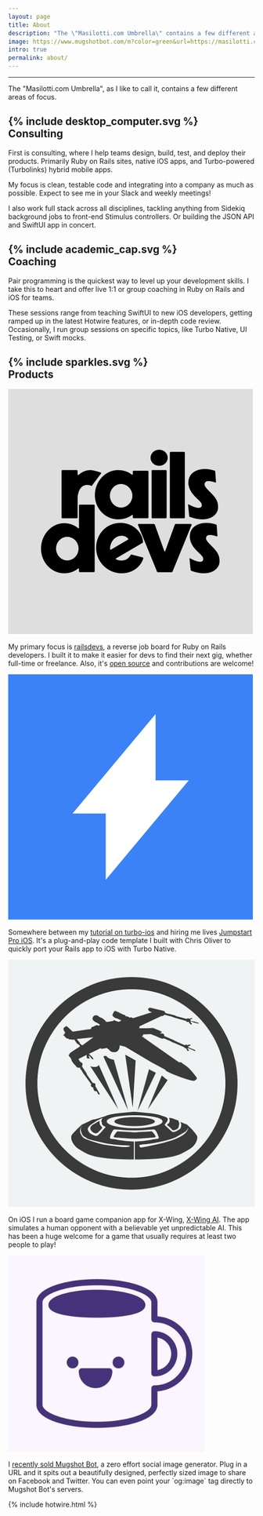 ```yaml
---
layout: page
title: About
description: "The \"Masilotti.com Umbrella\" contains a few different areas of focus: consulting, coaching, and products."
image: https://www.mugshotbot.com/m?color=green&url=https://masilotti.com/about
intro: true
permalink: about/
---
```


---

The "Masilotti.com Umbrella", as I like to call it, contains a few different areas of focus.

<h2 class="flex items-center">
  <div class="w-8 h-8 text-gray-800 mr-3">
    {% include desktop_computer.svg %}
  </div>
  Consulting
</h2>

First is consulting, where I help teams design, build, test, and deploy their products. Primarily Ruby on Rails sites, native iOS apps, and Turbo-powered (Turbolinks) hybrid mobile apps.

My focus is clean, testable code and integrating into a company as much as possible. Expect to see me in your Slack and weekly meetings!

I also work full stack across all disciplines, tackling anything from Sidekiq background jobs to front-end Stimulus controllers. Or building the JSON API and SwiftUI app in concert.

<h2 class="flex items-center">
  <div class="w-8 h-8 text-gray-800 mr-3">
    {% include academic_cap.svg %}
  </div>
  Coaching
</h2>

Pair programming is the quickest way to level up your development skills. I take this to heart and offer live 1:1 or group coaching in Ruby on Rails and iOS for teams.

These sessions range from teaching SwiftUI to new iOS developers, getting ramped up in the latest Hotwire features, or in-depth code review. Occasionally, I run group sessions on specific topics, like Turbo Native, UI Testing, or Swift mocks.

<h2 class="flex items-center">
  <div class="w-8 h-8 text-gray-800 mr-3">
    {% include sparkles.svg %}
  </div>
  Products
</h2>

<div class="sm:flex">
  <a href="https://railsdevs.com?utm_source=masilotti.com" class="sm:mx-8 flex-shrink-0">
    <img src="/images/railsdevs.png" class="w-full sm:w-32 h-32 object-contain rounded-lg sm:rounded-full p-2" alt="railsdevs" />
  </a>
  <p>My primary focus is <a href="https://railsdevs.com?utm_source=masilotti.com">railsdevs</a>, a reverse job board for Ruby on Rails developers. I built it to make it easier for devs to find their next gig, whether full-time or freelance. Also, it's <a href="https://github.com/joemasilotti/railsdevs.com">open source</a> and contributions are welcome!</p>
</div>

<div class="sm:flex mt-24 sm:mt-0">
  <a href="https://jumpstartrails.com/ios?utm_source=masilotti.com" class="sm:mx-8 sm:order-last flex-shrink-0">
    <img src="/images/jumpstart.png" class="w-full sm:w-32 h-32 object-contain rounded-lg sm:rounded-full bg-gray-100 p-1" alt="Jumpstart Pro for iOS"/>
  </a>
  <p>Somewhere between my <a href="{% link turbo-ios.md %}">tutorial on turbo-ios</a> and hiring me lives <a href="https://jumpstartrails.com/ios?utm_source=masilotti.com">Jumpstart Pro iOS</a>. It's a plug-and-play code template I built with Chris Oliver to quickly port your Rails app to iOS with Turbo Native.</p>
</div>

<div class="sm:flex mt-24 sm:mt-0">
  <a href="https://xwing.app?utm_source=masilotti.com" class="sm:mx-8 flex-shrink-0">
    <img src="/images/x-wing-ai.png" class="w-full sm:w-32 h-32 object-contain rounded-lg sm:rounded-full bg-gray-100 p-1" alt="X-Wing AI"/>
  </a>
  <p>On iOS I run a board game companion app for X-Wing, <a href="https://xwing.app?utm_source=masilotti.com">X-Wing AI</a>. The app simulates a human opponent with a believable yet unpredictable AI. This has been a huge welcome for a game that usually requires at least two people to play!</p>
</div>

<div class="sm:flex">
  <a href="https://www.mugshotbot.com?utm_source=masilotti.com" class="sm:mx-8 sm:order-last flex-shrink-0">
    <img src="/images/mugshot-bot.png" class="w-full sm:w-32 h-32 object-contain rounded-lg sm:rounded-full bg-purple-100 p-2" alt="Mugshot Bot" />
  </a>
  <p>I <a href="{% post_url 2022-01-05-idea-to-sold-in-14-months %}">recently sold Mugshot Bot</a>, a zero effort social image generator. Plug in a URL and it spits out a beautifully designed, perfectly sized image to share on Facebook and Twitter. You can even point your `og:image` tag directly to Mugshot Bot's servers.</p>
</div>

{% include hotwire.html %}
